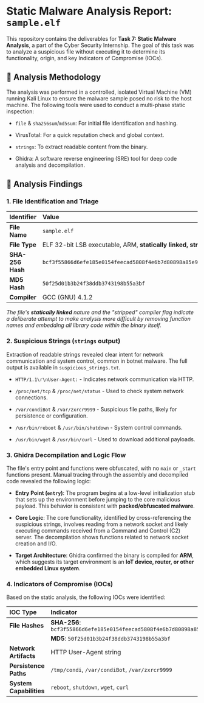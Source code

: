 # Static Malware Analysis Report: `sample.elf`

This repository contains the deliverables for **Task 7: Static Malware Analysis**, a part of the Cyber Security Internship. The goal of this task was to analyze a suspicious file without executing it to determine its functionality, origin, and key Indicators of Compromise (IOCs).

## 🔬 Analysis Methodology

The analysis was performed in a controlled, isolated Virtual Machine (VM) running Kali Linux to ensure the malware sample posed no risk to the host machine. The following tools were used to conduct a multi-phase static inspection:

* `file` & `sha256sum`/`md5sum`: For initial file identification and hashing.

* VirusTotal: For a quick reputation check and global context.

* `strings`: To extract readable content from the binary.

* Ghidra: A software reverse engineering (SRE) tool for deep code analysis and decompilation.

## 📝 Analysis Findings

### 1. File Identification and Triage

| Identifier | Value |
| :--- | :--- |
| **File Name** | `sample.elf` |
| **File Type** | ELF 32-bit LSB executable, ARM, **statically linked, stripped** |
| **SHA-256 Hash** | `bcf3f55866d6efe185e0154feecad5808f4e6b7d80898a85e93f667d84e04` |
| **MD5 Hash** | `50f25d01b3b24f38ddb3743198b55a3bf` |
| **Compiler** | GCC (GNU) 4.1.2 |

_The file's **statically linked** nature and the "stripped" compiler flag indicate a deliberate attempt to make analysis more difficult by removing function names and embedding all library code within the binary itself._

### 2. Suspicious Strings (`strings` output)

Extraction of readable strings revealed clear intent for network communication and system control, common in botnet malware. The full output is available in `suspicious_strings.txt`.

* `HTTP/1.1\r\nUser-Agent:` - Indicates network communication via HTTP.

* `/proc/net/tcp` & `/proc/net/status` - Used to check system network connections.

* `/var/condiBot` & `/var/zxrcr9999` - Suspicious file paths, likely for persistence or configuration.

* `/usr/bin/reboot` & `/usr/bin/shutdown` - System control commands.

* `/usr/bin/wget` & `/usr/bin/curl` - Used to download additional payloads.

### 3. Ghidra Decompilation and Logic Flow

The file's entry point and functions were obfuscated, with no `main` or `_start` functions present. Manual tracing through the assembly and decompiled code revealed the following logic:

* **Entry Point (`entry`)**: The program begins at a low-level initialization stub that sets up the environment before jumping to the core malicious payload. This behavior is consistent with **packed/obfuscated malware**.

* **Core Logic**: The core functionality, identified by cross-referencing the suspicious strings, involves reading from a network socket and likely executing commands received from a Command and Control (C2) server. The decompilation shows functions related to network socket creation and I/O.

* **Target Architecture**: Ghidra confirmed the binary is compiled for **ARM**, which suggests its target environment is an **IoT device, router, or other embedded Linux system**.

### 4. Indicators of Compromise (IOCs)

Based on the static analysis, the following IOCs were identified:

| IOC Type | Indicator |
| :--- | :--- |
| **File Hashes** | **SHA-256**: `bcf3f55866d6efe185e0154feecad5808f4e6b7d80898a85e93f667d84e04` |
| | **MD5**: `50f25d01b3b24f38ddb3743198b55a3bf` |
| **Network Artifacts** | HTTP User-Agent string |
| **Persistence Paths** | `/tmp/condi`, `/var/condiBot`, `/var/zxrcr9999` |
| **System Capabilities** | `reboot`, `shutdown`, `wget`, `curl` |

